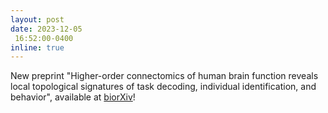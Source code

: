 ```yaml
---
layout: post
date: 2023-12-05
 16:52:00-0400
inline: true
---
```


New preprint "Higher-order connectomics of human brain function reveals local topological signatures of task decoding, individual identification, and behavior", available at [biorXiv](https://doi.org/10.1101/2023.12.04.569913)!